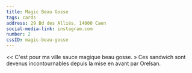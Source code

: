 ```yaml
---
title: Magic Beau Gosse
tags: cards
address: 29 Bd des Alliés, 14000 Caen
social-media-link: instagram.com
number: 2
cssID: magic-beau-gosse
---
```


<< C'est pour ma ville sauce magique beau gosse. » Ces sandwich sont devenus incontournables depuis la mise en avant par Orelsan.
